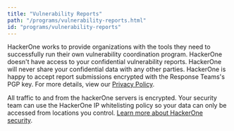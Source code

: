 ```yaml
---
title: "Vulnerability Reports"
path: "/programs/vulnerability-reports.html"
id: "programs/vulnerability-reports"
---
```

HackerOne works to provide organizations with the tools they need to successfully run their own vulnerability coordination program. HackerOne doesn't have access to your confidential vulnerability reports. HackerOne will never share your confidential data with any other parties. HackerOne is happy to accept report submissions encrypted with the Response Teams's PGP key. For more details, view our [Privacy Policy](https://www.hackerone.com/privacy).

All traffic to and from the hackerOne servers is encrypted. Your security team can use the HackerOne IP whitelisting policy so your data can only be accessed from locations you control. [Learn more about HackerOne security](https://hackerone.com/security).
